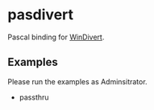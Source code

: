 pasdivert
=========

Pascal binding for [WinDivert](http://reqrypt.org/windivert.html).

Examples
--------

Please run the examples as Adminsitrator.

* passthru
